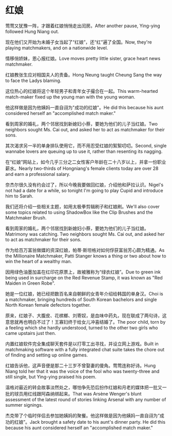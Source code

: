 # 红娘

<p><span class="chinese">莺莺又犹豫一阵，才跟着红娘悄悄走出闰房。</span><span class="english">After another pause, Ying-ying followed Hung Niang out.</span></p>

<p><span class="chinese">现在他们又开始为未婚子女当起了“红娘”，还“红”遍了全国。</span><span class="english">Now, they're playing matchmakers, and on a nationwide level.</span></p>

<p><span class="chinese">情移俏娇妹，恩心报红娘。</span><span class="english">Love moves pretty little sister, grace heart news matchmaker.</span></p>

<p><span class="chinese">红娘教张生应对相国夫人的责备。</span><span class="english">Hong Neung taught Cheung Sang the way to face the Ladys blaming.</span></p>

<p><span class="chinese">这位热心的红娘将这个年轻男子和青年女子撮合在一起。</span><span class="english">This warm-hearted match-maker fixed up the young man with the young woman.</span></p>

<p><span class="chinese">他这样做是因为他姨妈一直自诩为"成功的红娘"。</span><span class="english">He did this because his aunt considered herself an "accomplished match maker."</span></p>

<p><span class="chinese">看到周家的婚礼，两个邻居找到新媳妇小蔡，要她为他们的儿子当红娘。</span><span class="english">Two neighbors sought Ms. Cai out, and asked her to act as matchmaker for their sons.</span></p>

<p><span class="chinese">其次渴求另一半的单身排队使用它，而不用忍受红娘的絮絮叨叨。</span><span class="english">Second, single wannabe lovers are queuing up to use it, rather than resenting its nagging.</span></p>

<p><span class="chinese">在“红娘”网站上，如今几乎三分之二女性客户年龄在二十八岁以上，并拿一份职业薪水。</span><span class="english">Nearly two-thirds of Hongniang's female clients today are over 28 and earn a professional salary.</span></p>

<p><span class="chinese">奈杰尔很久没有约会过了，所以今晚我要做回红娘，介绍他和萨拉认识。</span><span class="english">Nigel's not had a date for a while, so tonight I'm going to play Cupid and introduce him to Sarah.</span></p>

<p><span class="chinese">我们还将介绍一些相关主题，如用太极拳剪辑刷子和红娘刷。</span><span class="english">We'll also cover some topics related to using ShadowBox like the Clip Brushes and the Matchmaker Brush.</span></p>

<p><span class="chinese">看到周家的婚礼，两个邻居找到新媳妇小蔡，要她为他们的儿子当红娘。</span><span class="english">Matrimony was catching. Two neighbors sought Ms. Cai out, and asked her to act as matchmaker for their sons.</span></p>

<p><span class="chinese">作为给百万富翁做媒的资深红娘，帕蒂·斯坦格对如何俘获富翁芳心颇为精通。</span><span class="english">As the Millionaire Matchmaker, Patti Stanger knows a thing or two about how to win the heart of a wealthy man.</span></p>

<p><span class="chinese">因用绿色油墨加盖在红印花原票上，故被雅称为“绿衣红娘”。</span><span class="english">Due to green ink being used in surcharge on the Red Revenue Stamp, it was known as "Red Maiden in Green Robe".</span></p>

<p><span class="chinese">她是一位红娘，她已经把数百名来自朝鲜的女青年介绍给韩国的单身汉。</span><span class="english">Choi is a matchmaker, bringing hundreds of South Korean bachelors and single North Korean female defectors together.</span></p>

<p><span class="chinese">原来，红娘子、大腹皮、花槟榔、刘寄奴，是血味中药丸，现在联成了两句诗，这意思就再也明白不过了！王寡妇终于给女儿冲喜结婚了。</span><span class="english">The poor child, torn by a feeling which she hardly understood, turned to the other two girls who came upstairs just then.</span></p>

<p><span class="chinese">内置红娘软件完全集成聊天套件是以打零工出寻找，并设立网上游戏。</span><span class="english">Built in matchmaking software with a fully integrated chat suite takes the chore out of finding and setting up online games.</span></p>

<p><span class="chinese">红娘告诉他，这声音便是那二十三岁不曾娶妻的傻角。莺莺连称好诗。</span><span class="english">Hung Niang told her that it was the voice of the fool who was twenty-three and still single, but Ying-ying praised his poem.</span></p>

<p><span class="chinese">温格对最近的转会故事淡然处之，哪怕争先恐后扮作红娘和月老的媒体把一批又一批的球员用红线跟阿森纳绑起来。</span><span class="english">That was Arsène Wenger's blunt assessment of the latest round of stories linking Arsenal with any number of summer signings.</span></p>

<p><span class="chinese">杰克带了个临时伴侣去参加她姨妈的聚餐。他这样做是因为他姨妈一直自诩为“成功的红娘”。</span><span class="english">Jack brought a safety date to his aunt's dinner party. He did this because his aunt considered herself an "accomplished match maker."</span></p>

